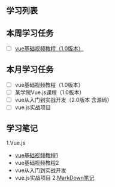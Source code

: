 ## 学习列表 
## 本周学习任务
- [ ] [vue基础视频教程（1.0版本）](https://github.com/honglyan/demo/blob/master/Vue.js/Vue%20js1.0-basic-doc.md)
## 本月学习任务
- [ ] vue基础视频教程（1.0版本）
- [ ] 某学院Vue.js课程（1.0版本）
- [ ] vue从入门到实战开发（2.0版本 含源码）
- [ ] vue.js实战项目

## 学习笔记
1.Vue.js
   *  [vue基础视频教程1](https://github.com/honglyan/demo/blob/master/Vue.js/Vue%20js1.0-basic-doc.md)
   *  vue基础视频教程2
   *  vue从入门到实战开发
   *  vue.js实战项目
2.[MarkDown笔记]()
